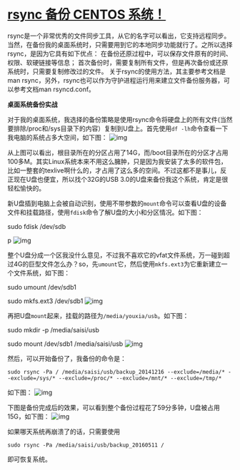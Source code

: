 #                  [     rsync 备份 CENTOS 系统！        ](https://www.cnblogs.com/Gbeniot/p/5482366.html)             

rsync是一个非常优秀的文件同步工具，从它的名字可以看出，它支持远程同步。当然，在备份我的桌面系统时，只需要用到它的本地同步功能就行了。之所以选择rsync，是因为它具有如下优点：
在备份还原过程中，可以保存文件原有的时间、权限、软硬链接等信息；
首次备份时，需要复制所有文件，但是再次备份或还原系统时，只需要复制修改过的文件。
关于rsync的使用方法，其主要参考文档是man rsync，另外，rsync也可以作为守护进程运行用来建立文件备份服务器，可以参考文档man rsyncd.conf。

**桌面系统备份实战**

 

对于我的桌面系统，我选择的备份策略是使用rsync命令将硬盘上的所有文件(当然要排除/proc和/sys目录下的内容）复制到U盘上。首先使用`df -lh`命令查看一下我电脑的系统占多大空间，如下图：
![img](https://images0.cnblogs.com/blog/16576/201412/180954031098820.png)

从上图可以看出，根目录所在的分区占用了14G，而/boot目录所在的分区才占用100多M。其实Linux系统本来不用这么臃肿，只是因为我安装了太多的软件包，比如一整套的texlive啊什么的，才占用了这么多的空间。不过这都不是事儿，反正现在U盘也便宜，所以找个32G的USB 3.0的U盘来备份我这个系统，肯定是很轻松愉快的。

新U盘插到电脑上会被自动识别，使用不带参数的`mount`命令可以查看U盘的设备文件和挂载路径，使用`fdisk`命令了解U盘的大小和分区情况。如下图：

 

sudo fdisk /dev/sdb

p
![img](https://images0.cnblogs.com/blog/16576/201412/181002210005763.png)

整个U盘分成一个区我没什么意见，不过我不喜欢它的vfat文件系统，万一碰到超过4G的巨型文件怎么办？so，先`umount`它，然后使用`mkfs.ext3`为它重新建立一个文件系统，如下图：

sudo umount /dev/sdb1

sudo mkfs.ext3 /dev/sdb1
![img](https://images0.cnblogs.com/blog/16576/201412/181005502975304.png)

再把U盘`mount`起来，挂载的路径为`/media/youxia/usb`。如下图：

sudo mkdir -p /media/saisi/usb

sudo mount /dev/sdb1 /media/saisi/usb
![img](https://images0.cnblogs.com/blog/16576/201412/181025368125358.png)

然后，可以开始备份了，我备份的命令是：

```
sudo rsync -Pa / /media/saisi/usb/backup_20141216 --exclude=/media/* --exclude=/sys/* --exclude=/proc/* --exclude=/mnt/* --exclude=/tmp/*
```

如下图：
![img](https://images0.cnblogs.com/blog/16576/201412/181029034848196.png)

下图是备份完成后的效果，可以看到整个备份过程花了59分多钟，U盘被占用15G，如下图：
![img](https://images0.cnblogs.com/blog/16576/201412/181031186408954.png)

如果哪天系统再崩溃了的话，只需要使用

```
sudo rsync -Pa /media/saisi/usb/backup_20160511 /
```

即可恢复系统。

   